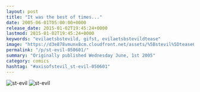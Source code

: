 ```yaml
---
layout: post
title: "It was the best of times..."
date: 2005-06-01T05:00:00+0000
release_date: 2015-01-02T19:45:24+0000
lastmod: 2015-01-02T19:45:24+0000
keywords: "evilaetsbstevild, gifst, evilaetsbstevildtease"
image: "https://d3e878vmunx8cm.cloudfront.net/assets/%5Bstevil%5Dtease6-01-05.gif"
permalink: "/p/st-evil-050601/"
summary: "Originally published Wednesday June, 1st 2005"
category: comics
hashtag: "#axisofstevil_st-evil-050601"
---
```


![st-evil](https://d3e878vmunx8cm.cloudfront.net/assets/%5Bstevil%5Dtease6-01-05.gif)
![st-evil](https://d3e878vmunx8cm.cloudfront.net/assets/%5Bstevil%5D06-01-05.gif)
